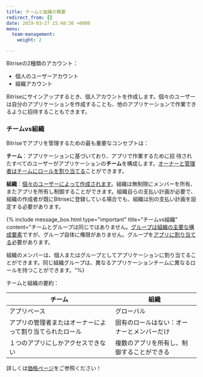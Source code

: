 ```yaml
---
title: チームと組織の概要
redirect_from: []
date: 2019-03-27 15:48:36 +0000
menu:
  team-management:
    weight: 2

---
```

Bitriseの2種類のアカウント：

* 個人のユーザーアカウント
* 組織アカウント

Bitriseにサインアップするとき、個人アカウントを作成します。個々のユーザーは自分のアプリケーションを作成することも、他のアプリケーションで作業できるように招待することもできます。

### チームvs組織

Bitriseでアプリを管理するための最も重要なコンセプトは：

**チーム**：アプリケーションに基づいており、アプリで作業するために招 待されたすべてのユーザーがアプリケーションの**チーム**を構成します。[オーナーと管理者はチームにロールを割り当てる](/jp/team-management/user-roles-on-app-teams/)ことができます。

**組織**：[個々のユーザーによって作成されます](/jp/team-management/organizations/creating-org/)。組織は無制限にメンバーを所有、またアプリを所有し制御することができます。組織自らの支払い計画が必要で、組織の作成者が既にBitriseに登録している場合でも、組織は別の支払い計画を設定する必要があります。

{% include message_box.html type="important" title="チームvs組織" content="チームとグループは同じではありません。[グループは組織の主要な構成要素](/jp/team-management/organizations/members-organizations/)ですが、グループ自体に権限がありません。グループを[アプリに割り当てる](/jp/team-management/organizations/managing-apps/#assigning-groups-to-apps)必要があります。

組織のメンバーは、個人またはグループとしてアプリケーションに割り当てることができます。同じ組織グループは、異なるアプリケーションチームに異なるロールを持つことができます。"%}

チームと組織の要約：

| チーム | 組織 |
| --- | --- |
| アプリベース | グローバル |
| アプリの管理者またはオーナーによって割り当てられたロール | 固有のロールはない：オーナーとメンバーだけ |
| １つのアプリにしかアクセスできない| 複数のアプリを所有し、制御することができる |

詳しくは[価格ページ](https://www.bitrise.io/pricing/)をご参照ください！